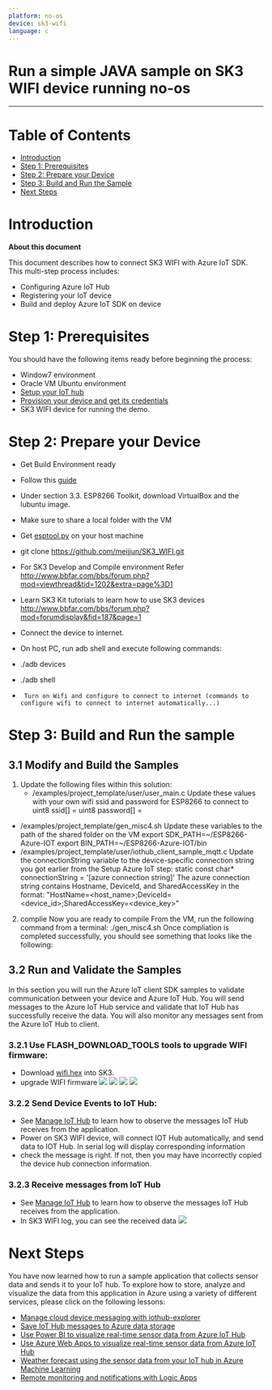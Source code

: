```yaml
---
platform: no-os
device: sk3-wifi
language: c
---
```


Run a simple JAVA sample on SK3 WIFI device running no-os
===
---

# Table of Contents

-   [Introduction](#Introduction)
-   [Step 1: Prerequisites](#Prerequisites)
-   [Step 2: Prepare your Device](#PrepareDevice)
-   [Step 3: Build and Run the Sample](#Build)
-   [Next Steps](#NextSteps)

<a name="Introduction"></a>
# Introduction

**About this document**

This document describes how to connect SK3 WIFI with Azure IoT SDK. This multi-step process includes:
-   Configuring Azure IoT Hub
-   Registering your IoT device
-   Build and deploy Azure IoT SDK on device

<a name="Prerequisites"></a>
# Step 1: Prerequisites

You should have the following items ready before beginning the process:

- Window7 environment
- Oracle VM Ubuntu environment
- [Setup your IoT hub][lnk-setup-iot-hub]
- [Provision your device and get its credentials][lnk-manage-iot-hub]
- SK3 WIFI device for running the demo.


<a name="PrepareDevice"></a>
# Step 2: Prepare your Device

- Get Build Environment ready
 -	Follow this [guide](https://espressif.com/en/support/explore/get-started/esp8266/getting-started-guide)
 -	Under section 3.3. ESP8266 Toolkit, download VirtualBox and the lubuntu image.
 -	Make sure to share a local folder with the VM


-  Get [esptool.py](https://github.com/espressif/esptool) on your host machine
-  git clone https://github.com/meijjun/SK3_WIFI.git
 - For SK3 Develop and Compile environment
Refer http://www.bbfar.com/bbs/forum.php?mod=viewthread&tid=1202&extra=page%3D1
 - Learn SK3 Kit tutorials to learn how to use SK3 devices
http://www.bbfar.com/bbs/forum.php?mod=forumdisplay&fid=187&page=1


-  Connect the device to internet.
 - On host PC, run adb shell and execute following commands:
 -    ./adb devices
 - 	./adb shell
 -  	Turn on Wifi and configure to connect to internet (commands to configure wifi to connect to internet automatically...)


<a name="Build"></a>
# Step 3: Build and Run the sample
## 3.1 Modify and Build the Samples

1.	Update the following files within this solution:
    - /examples/project_template/user/user_main.c
Update these values with your own wifi ssid and password for ESP8266 to connect to
uint8 ssid[] =
uint8 password[] =
   - /examples/project_template/gen_misc4.sh
   Update these variables to the path of the shared folder on the VM
export SDK_PATH=~/ESP8266-Azure-IOT
export BIN_PATH=~/ESP8266-Azure-IOT/bin
   - /examples/project_template/user/iothub_client_sample_mqtt.c
   Update the connectionString variable to the device-specific connection string you got earlier from the Setup Azure IoT step:
static const char* connectionString = '[azure connection string]'
The azure connection string contains Hostname, DeviceId, and SharedAccessKey in the format:
"HostName=&lt;host_name&gt;;DeviceId=&lt;device_id&gt;;SharedAccessKey=&lt;device_key&gt;"


2. complie
  Now you are ready to compile From the VM, run the following command from a terminal:
./gen_misc4.sh
Once compliation is completed successfully, you should see something that looks like the following:


## 3.2 Run and Validate the Samples
  In this section you will run the Azure IoT client SDK samples to validate communication between your device and Azure IoT Hub. You will send messages to the Azure IoT Hub service and validate that IoT Hub has successfully receive the data. You will also monitor any messages sent from the Azure IoT Hub to client.
### 3.2.1 Use FLASH_DOWNLOAD_TOOLS tools to upgrade WIFI firmware:
 - Download [wifi.hex](https://github.com/meijjun/SK3_WIFI/blob/master/wifi.hex) into SK3.
 - upgrade WIFI firmware
 ![](./media/sk3-wifi-c/1.jpg)
 ![](./media/sk3-wifi-c/2.jpg)
 ![](./media/sk3-wifi-c/3.jpg)
 ![](./media/sk3-wifi-c/4.jpg)


### 3.2.2 Send Device Events to IoT Hub:
- 	See [Manage IoT Hub]([lnk-manage-iot-hub]) to learn how to observe the messages IoT Hub receives from the application.
- 	Power on SK3 WIFI device, will connect IOT Hub automatically, and send data to IOT Hub. In serial log will display corresponding information
- 	check the message is right.  If not, then you may have incorrectly copied the device hub connection information.

### 3.2.3 Receive messages from IoT Hub
- 	See [Manage IoT Hub]([lnk-manage-iot-hub]) to learn how to observe the messages IoT Hub receives from the application.
- 	In SK3 WIFI log, you can see the received data
   ![](./media/sk3-wifi-c/5.jpg)


<a name="NextSteps"></a>
# Next Steps

You have now learned how to run a sample application that collects sensor data and sends it to your IoT hub. To explore how to store, analyze and visualize the data from this application in Azure using a variety of different services, please click on the following lessons:

-   [Manage cloud device messaging with iothub-explorer]
-   [Save IoT Hub messages to Azure data storage]
-   [Use Power BI to visualize real-time sensor data from Azure IoT Hub]
-   [Use Azure Web Apps to visualize real-time sensor data from Azure IoT Hub]
-   [Weather forecast using the sensor data from your IoT hub in Azure Machine Learning]
-   [Remote monitoring and notifications with Logic Apps]   

[Manage cloud device messaging with iothub-explorer]: https://docs.microsoft.com/en-us/azure/iot-hub/iot-hub-explorer-cloud-device-messaging
[Save IoT Hub messages to Azure data storage]: https://docs.microsoft.com/en-us/azure/iot-hub/iot-hub-store-data-in-azure-table-storage
[Use Power BI to visualize real-time sensor data from Azure IoT Hub]: https://docs.microsoft.com/en-us/azure/iot-hub/iot-hub-live-data-visualization-in-power-bi
[Use Azure Web Apps to visualize real-time sensor data from Azure IoT Hub]: https://docs.microsoft.com/en-us/azure/iot-hub/iot-hub-live-data-visualization-in-web-apps
[Weather forecast using the sensor data from your IoT hub in Azure Machine Learning]: https://docs.microsoft.com/en-us/azure/iot-hub/iot-hub-weather-forecast-machine-learning
[Remote monitoring and notifications with Logic Apps]: https://docs.microsoft.com/en-us/azure/iot-hub/iot-hub-monitoring-notifications-with-azure-logic-apps
[lnk-setup-iot-hub]: ../setup_iothub.md
[lnk-manage-iot-hub]: ../manage_iot_hub.md
[android-sample-code]: https://github.com/Azure/azure-iot-sdk-java/tree/master/device/iot-device-samples/android-sample
[mainactivity-source-code]: https://github.com/Azure/azure-iot-sdk-java/blob/master/device/iot-device-samples/android-sample/app/src/main/java/com/iothub/azure/microsoft/com/androidsample/MainActivity.java
